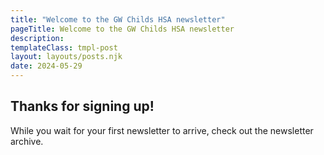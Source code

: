 ```yaml
---
title: "Welcome to the GW Childs HSA newsletter"
pageTitle: Welcome to the GW Childs HSA newsletter
description: 
templateClass: tmpl-post
layout: layouts/posts.njk
date: 2024-05-29
---
```


## Thanks for signing up!

While you wait for your first newsletter to arrive, check out the newsletter archive.